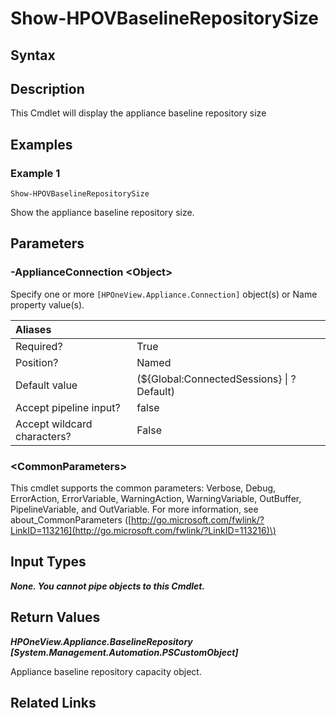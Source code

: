 ﻿---
description: View appliance basline repository size.
---

# Show-HPOVBaselineRepositorySize

## Syntax

## Description

This Cmdlet will display the appliance baseline repository size

## Examples

###  Example 1 

```text
Show-HPOVBaselineRepositorySize
```

Show the appliance baseline repository size.

## Parameters

### -ApplianceConnection &lt;Object&gt;

Specify one or more `[HPOneView.Appliance.Connection]` object(s) or Name property value(s).

| Aliases |  |
| :--- | :--- |
| Required? | True |
| Position? | Named |
| Default value | (${Global:ConnectedSessions} &vert; ? Default) |
| Accept pipeline input? | false |
| Accept wildcard characters? | False |

### &lt;CommonParameters&gt;

This cmdlet supports the common parameters: Verbose, Debug, ErrorAction, ErrorVariable, WarningAction, WarningVariable, OutBuffer, PipelineVariable, and OutVariable. For more information, see about\_CommonParameters \([http://go.microsoft.com/fwlink/?LinkID=113216](http://go.microsoft.com/fwlink/?LinkID=113216)\)

## Input Types

_**None. You cannot pipe objects to this Cmdlet.**_

## Return Values

_**HPOneView.Appliance.BaselineRepository [System.Management.Automation.PSCustomObject]**_

Appliance baseline repository capacity object.

## Related Links

